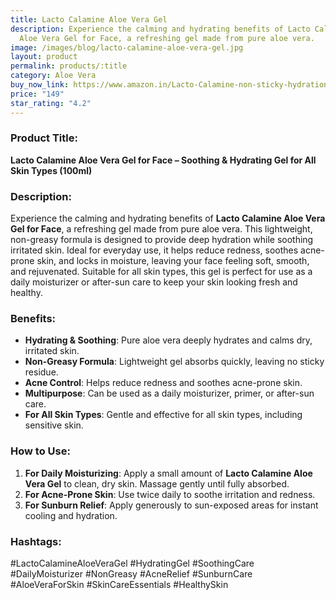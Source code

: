 ```yaml
---
title: Lacto Calamine Aloe Vera Gel
description: Experience the calming and hydrating benefits of Lacto Calamine
  Aloe Vera Gel for Face, a refreshing gel made from pure aloe vera.
image: /images/blog/lacto-calamine-aloe-vera-gel.jpg
layout: product
permalink: products/:title
category: Aloe Vera
buy_now_link: https://www.amazon.in/Lacto-Calamine-non-sticky-hydration-Lightweight/dp/B09PSRMSV2/ref=sr_1_26?crid=1XMIOQ4WPBG6X&tag=ayushmonk-21
price: "149"
star_rating: "4.2"
---
```

### Product Title:
**Lacto Calamine Aloe Vera Gel for Face – Soothing & Hydrating Gel for All Skin Types (100ml)**

### Description:
Experience the calming and hydrating benefits of **Lacto Calamine Aloe Vera Gel for Face**, a refreshing gel made from pure aloe vera. This lightweight, non-greasy formula is designed to provide deep hydration while soothing irritated skin. Ideal for everyday use, it helps reduce redness, soothes acne-prone skin, and locks in moisture, leaving your face feeling soft, smooth, and rejuvenated. Suitable for all skin types, this gel is perfect for use as a daily moisturizer or after-sun care to keep your skin looking fresh and healthy.

### Benefits:
- **Hydrating & Soothing**: Pure aloe vera deeply hydrates and calms dry, irritated skin.
- **Non-Greasy Formula**: Lightweight gel absorbs quickly, leaving no sticky residue.
- **Acne Control**: Helps reduce redness and soothes acne-prone skin.
- **Multipurpose**: Can be used as a daily moisturizer, primer, or after-sun care.
- **For All Skin Types**: Gentle and effective for all skin types, including sensitive skin.

### How to Use:
1. **For Daily Moisturizing**: Apply a small amount of **Lacto Calamine Aloe Vera Gel** to clean, dry skin. Massage gently until fully absorbed.
2. **For Acne-Prone Skin**: Use twice daily to soothe irritation and redness.
3. **For Sunburn Relief**: Apply generously to sun-exposed areas for instant cooling and hydration.

### Hashtags:
#LactoCalamineAloeVeraGel #HydratingGel #SoothingCare #DailyMoisturizer #NonGreasy #AcneRelief #SunburnCare #AloeVeraForSkin #SkinCareEssentials #HealthySkin
